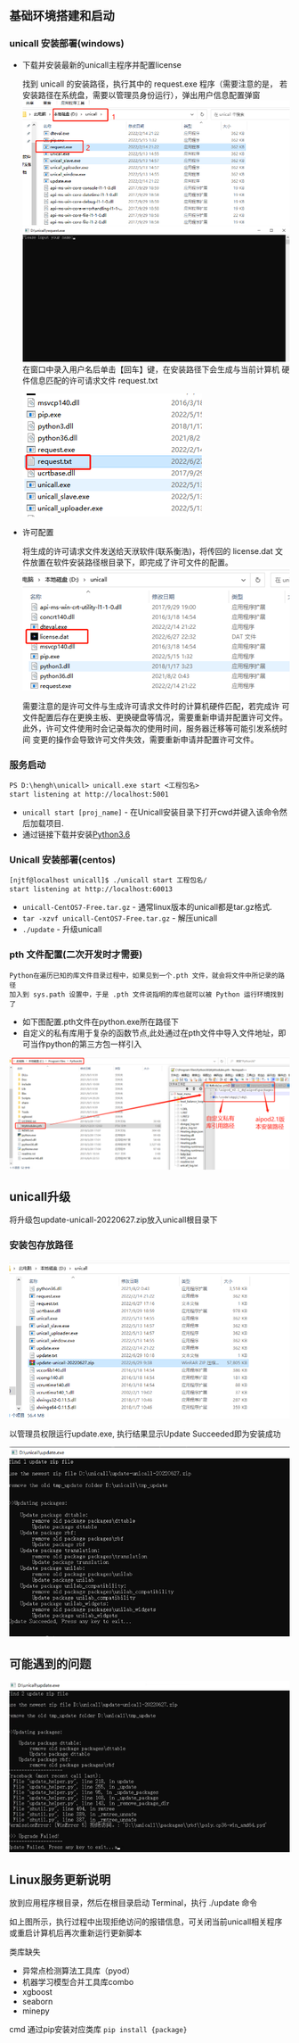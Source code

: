 ## 基础环境搭建和启动
### unicall 安装部署(windows)
* 下载并安装最新的unicall主程序并配置license
   
   找到 unicall 的安装路径，执行其中的 request.exe 程序（需要注意的是，
若安装路径在系统盘，需要以管理员身份运行），弹出用户信息配置弹窗
![img.png](img/unicall安装路径.png)
![img_1.png](img/request.png)
在窗口中录入用户名后单击【回车】键，在安装路径下会生成与当前计算机
硬件信息匹配的许可请求文件 request.txt

   ![img_2.png](img/request_txt.png)
* 许可配置

   将生成的许可请求文件发送给天洑软件(联系衡浩)，将传回的 license.dat 文件放置在软件安装路径根目录下，即完成了许可文件的配置。
![img.png](img/license.png)

   需要注意的是许可文件与生成许可请求文件时的计算机硬件匹配，若完成许
可文件配置后存在更换主板、更换硬盘等情况，需要重新申请并配置许可文件。
此外，许可文件使用时会记录每次的使用时间，服务器迁移等可能引发系统时间
变更的操作会导致许可文件失效，需要重新申请并配置许可文件。
### 服务启动
    
    PS D:\hengh\unicall> unicall.exe start <工程包名>
    start listening at http://localhost:5001

* `unicall start [proj_name]` - 在Unicall安装目录下打开cwd并键入该命令然后加载项目.
* 通过链接下载并安装[Python3.6](https://www.python.org/downloads/release/python-365/)

### Unicall 安装部署(centos)
    
    [njtf@localhost unicall]$ ./unicall start 工程包名/
    start listening at http://localhost:60013

* `unicall-CentOS7-Free.tar.gz` - 通常linux版本的unicall都是tar.gz格式.
* `tar -xzvf unicall-CentOS7-Free.tar.gz`   - 解压unicall
* `./update`   - 升级unicall

### pth 文件配置(二次开发时才需要)
    Python在遍历已知的库文件目录过程中，如果见到一个.pth 文件，就会将文件中所记录的路径
    加入到 sys.path 设置中，于是 .pth 文件说指明的库也就可以被 Python 运行环境找到了

* 如下图配置.pth文件在python.exe所在路径下
* 自定义的私有库用于复杂的函数节点,此处通过在pth文件中导入文件地址，即可当作python的第三方包一样引入

![img.png](img/pth文件配置.png)


## unicall升级
将升级包update-unicall-20220627.zip放入unicall根目录下


### 安装包存放路径
![安装包升级存放路径.png](img/安装包升级存放路径.png)

以管理员权限运行update.exe, 执行结果显示Update Succeeded即为安装成功

![安装包升级成功.png](img/安装包升级成功.png)
## 可能遇到的问题
![unicall升级遇到的问题.png](img/unicall升级遇到的问题.png)

## Linux服务更新说明
放到应用程序根目录，然后在根目录启动 Terminal，执行 ./update 命令

如上图所示，执行过程中出现拒绝访问的报错信息，可关闭当前unicall相关程序或重启计算机后再次重新运行更新脚本

类库缺失

* 异常点检测算法工具库（pyod）
* 机器学习模型合并工具库combo
* xgboost
* seaborn
* minepy

cmd 通过pip安装对应类库
`pip install {package}`


